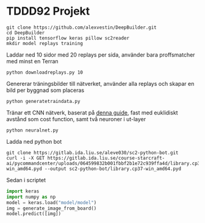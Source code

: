 # TDDD92 Projekt


```
git clone https://github.com/alexvestin/DeepBuilder.git
cd DeepBuilder
pip install tensorflow keras pillow sc2reader
mkdir model replays training
```
Laddar ned 10 sidor med 20 replays per sida, använder bara proffsmatcher med minst en Terran
```
python downloadreplays.py 10
```
Genererar träningsbilder till nätverket, använder alla replays och skapar en bild per byggnad som placeras
```
python generatetraindata.py
```

Tränar ett CNN nätverk, baserat på [denna guide](https://pythonprogramming.net/training-neural-network-starcraft-ii-ai-python-sc2-tutorial/), fast med euklidiskt avstånd som cost function, samt två neuroner i ut-layer
```
python neuralnet.py
```

Ladda ned python bot
```
git clone https://gitlab.ida.liu.se/aleve030/sc2-python-bot.git
curl -i -X GET https://gitlab.ida.liu.se/course-starcraft-ai/pycommandcenter/uploads/064599832b001fbbf2b1e72c939ffa4d/library.cp37-win_amd64.pyd --output sc2-python-bot/library.cp37-win_amd64.pyd
```

Sedan i scriptet
```Python
import keras
import numpy as np
model = keras.load("model/model")
img = generate_image_from_board()
model.predict([img])
```

